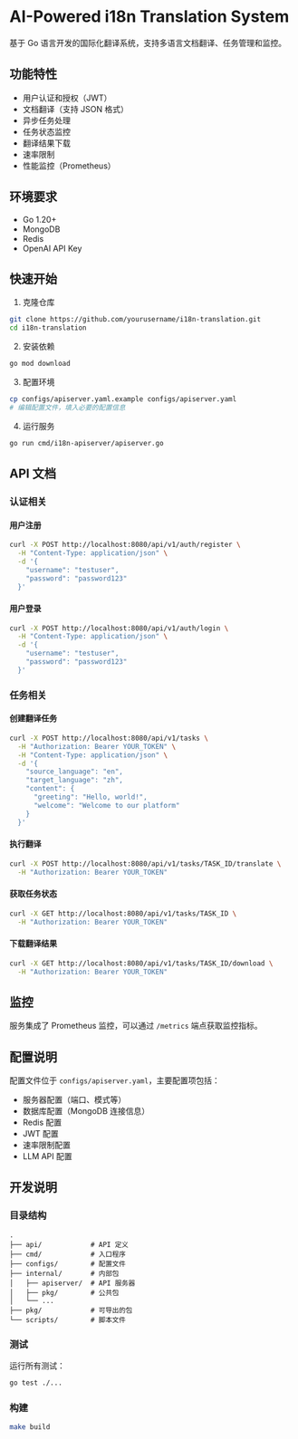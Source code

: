 # AI-Powered i18n Translation System

基于 Go 语言开发的国际化翻译系统，支持多语言文档翻译、任务管理和监控。

## 功能特性

- 用户认证和授权（JWT）
- 文档翻译（支持 JSON 格式）
- 异步任务处理
- 任务状态监控
- 翻译结果下载
- 速率限制
- 性能监控（Prometheus）

## 环境要求

- Go 1.20+
- MongoDB
- Redis
- OpenAI API Key

## 快速开始

1. 克隆仓库

```bash
git clone https://github.com/yourusername/i18n-translation.git
cd i18n-translation
```

2. 安装依赖

```bash
go mod download
```

3. 配置环境

```bash
cp configs/apiserver.yaml.example configs/apiserver.yaml
# 编辑配置文件，填入必要的配置信息
```

4. 运行服务

```bash
go run cmd/i18n-apiserver/apiserver.go
```

## API 文档

### 认证相关

#### 用户注册

```bash
curl -X POST http://localhost:8080/api/v1/auth/register \
  -H "Content-Type: application/json" \
  -d '{
    "username": "testuser",
    "password": "password123"
  }'
```

#### 用户登录

```bash
curl -X POST http://localhost:8080/api/v1/auth/login \
  -H "Content-Type: application/json" \
  -d '{
    "username": "testuser",
    "password": "password123"
  }'
```

### 任务相关

#### 创建翻译任务

```bash
curl -X POST http://localhost:8080/api/v1/tasks \
  -H "Authorization: Bearer YOUR_TOKEN" \
  -H "Content-Type: application/json" \
  -d '{
    "source_language": "en",
    "target_language": "zh",
    "content": {
      "greeting": "Hello, world!",
      "welcome": "Welcome to our platform"
    }
  }'
```

#### 执行翻译

```bash
curl -X POST http://localhost:8080/api/v1/tasks/TASK_ID/translate \
  -H "Authorization: Bearer YOUR_TOKEN"
```

#### 获取任务状态

```bash
curl -X GET http://localhost:8080/api/v1/tasks/TASK_ID \
  -H "Authorization: Bearer YOUR_TOKEN"
```

#### 下载翻译结果

```bash
curl -X GET http://localhost:8080/api/v1/tasks/TASK_ID/download \
  -H "Authorization: Bearer YOUR_TOKEN"
```

## 监控

服务集成了 Prometheus 监控，可以通过 `/metrics` 端点获取监控指标。

## 配置说明

配置文件位于 `configs/apiserver.yaml`，主要配置项包括：

- 服务器配置（端口、模式等）
- 数据库配置（MongoDB 连接信息）
- Redis 配置
- JWT 配置
- 速率限制配置
- LLM API 配置

## 开发说明

### 目录结构

```
.
├── api/            # API 定义
├── cmd/            # 入口程序
├── configs/        # 配置文件
├── internal/       # 内部包
│   ├── apiserver/  # API 服务器
│   ├── pkg/        # 公共包
│   └── ...
├── pkg/            # 可导出的包
└── scripts/        # 脚本文件
```

### 测试

运行所有测试：

```bash
go test ./...
```

### 构建

```bash
make build
```

